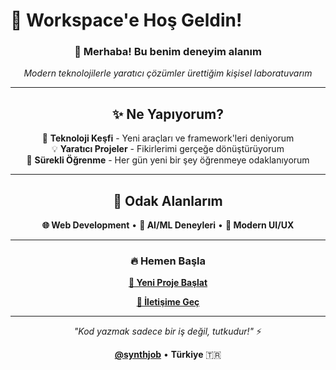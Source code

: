 # 🚀 Workspace'e Hoş Geldin!

<div align="center">

### 👋 Merhaba! Bu benim deneyim alanım

*Modern teknolojilerle yaratıcı çözümler ürettiğim kişisel laboratuvarım*

---

## ✨ Ne Yapıyorum?

🔬 **Teknoloji Keşfi** - Yeni araçları ve framework'leri deniyorum  
💡 **Yaratıcı Projeler** - Fikirlerimi gerçeğe dönüştürüyorum  
🚀 **Sürekli Öğrenme** - Her gün yeni bir şey öğrenmeye odaklanıyorum  

---

## 🎯 Odak Alanlarım

**🌐 Web Development** • **🤖 AI/ML Deneyleri** • **📱 Modern UI/UX**

---

### 🔥 Hemen Başla

<div align="center">

**[🚀 Yeni Proje Başlat](https://github.com/synthjob/workspace/issues/new?template=project-idea.md)** 

**[💬 İletişime Geç](mailto:iletisim@example.com)**

</div>

---

<div align="center">

*"Kod yazmak sadece bir iş değil, tutkudur!"* ⚡

**[@synthjob](https://github.com/synthjob)** • **Türkiye** 🇹🇷

</div>
</div>
